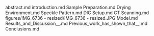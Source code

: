 abstract.md
introduction.md
Sample Preparation.md
Drying Environment.md
Speckle Pattern.md
DIC Setup.md
CT Scanning.md
figures/IMG_6736 - resized/IMG_6736 - resized.JPG
Model.md
Results_and_Discussion__.md
Previous_work_has_shown_that__.md
Conclusions.md